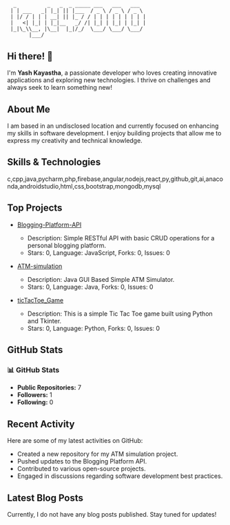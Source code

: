 ## 

```
  _          _   _  _ _____ ___   ___   ___  
 | | ___   _| |_| || |___  / _ \ / _ \ / _ \ 
 | |/ / | | | __| || |_ / / | | | | | | | | |
 |   <| |_| | |_|__   _/ /| |_| | |_| | |_| |
 |_|\_\\__, |\__|  |_|/_/  \___/ \___/ \___/ 
       |___/                                 
```

## Hi there! 👋

I'm **Yash Kayastha**, a passionate developer who loves creating innovative applications and exploring new technologies. I thrive on challenges and always seek to learn something new!

## About Me

I am based in an undisclosed location and currently focused on enhancing my skills in software development. I enjoy building projects that allow me to express my creativity and technical knowledge.

## Skills & Technologies

c,cpp,java,pycharm,php,firebase,angular,nodejs,react,py,github,git,ai,anaconda,androidstudio,html,css,bootstrap,mongodb,mysql

## Top Projects

- [Blogging-Platform-API](https://github.com/kyt47000/Blogging-Platform-API)
  - Description: Simple RESTful API with basic CRUD operations for a personal blogging platform.
  - Stars: 0, Language: JavaScript, Forks: 0, Issues: 0

- [ATM-simulation](https://github.com/kyt47000/ATM-simulation)
  - Description: Java GUI Based Simple ATM Simulator.
  - Stars: 0, Language: Java, Forks: 0, Issues: 0

- [ticTacToe_Game](https://github.com/kyt47000/ticTacToe_Game)
  - Description: This is a simple Tic Tac Toe game built using Python and Tkinter.
  - Stars: 0, Language: Python, Forks: 0, Issues: 0

## GitHub Stats

### 📊 GitHub Stats
- **Public Repositories:** 7
- **Followers:** 1
- **Following:** 0


## Recent Activity

Here are some of my latest activities on GitHub:
- Created a new repository for my ATM simulation project.
- Pushed updates to the Blogging Platform API.
- Contributed to various open-source projects.
- Engaged in discussions regarding software development best practices.

## Latest Blog Posts

Currently, I do not have any blog posts published. Stay tuned for updates!

